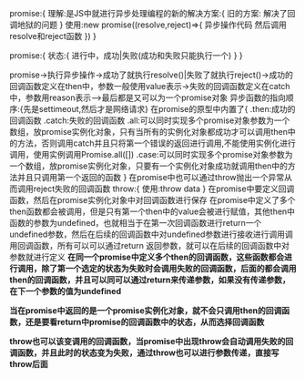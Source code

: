 promise:{
    理解:是JS中就进行异步处理编程的新的解决方案:{
        旧的方案:
        解决了回调地狱的问题
    }
    使用:new promise((resolve,reject)=>{
        异步操作代码
        然后调用resolve和reject函数
    })
}

promise:{
    状态:{
        进行中，成功|失败(成功和失败只能执行一个)
    }
}

promise->执行异步操作->成功了就执行resolve()|失败了就执行reject()->成功的回调函数定义在then中，参数一般使用value表示->失败的回调函数定义在catch中，参数用reason表示-->最后都是又可以为一个promise对象
异步函数的指向顺序:{先是settimeout,然后才是网络请求}
在promise的原型中内置了{
    .then:成功的回调函数
    .catch:失败的回调函数
    .all:可以同时实现多个promise对象参数为一个数组，放promise实例化对象，只有当所有的实例化对象都成功才可以调用then中的方法，否则调用catch并且只将第一个错误的返回进行调用,不能使用实例化进行调用，使用实例调用Promise.all([])
    .case:可以同时实现多个promise对象参数为一个数组，放promise实例化对象，只要有一个实例化对象成功就调用then中的方法并且只调用第一个返回的函数
}
在promise中也可以通过throw抛出一个异常从而调用reject失败的回调函数
throw:{
    使用:throw data
}
在promise中要定义回调函数，然后在promise实例化对象中对回调函数进行保存
在promise中定义了多个then函数都会被调用，但是只有第一个then中的value会被进行赋值，其他then中函数的参数为undefined，也就相当于在第一次回调函数进行return一个undefined参数，然后在后续的回调函数中对undefined参数进行接收进行调用调用回调函数，所有可以可以通过return 返回参数，就可以在后续的回调函数中对参数就进行定义
**在同一个promise中定义多个then的回调函数，这些函数都会进行调用，除了第一个选定的状态为失败时会调用失败的回调函数，后面的都会调用then的回调函数，并且可以同可以通过return来传递参数，如果没有传递参数，在下一个参数的值为undefined**

**当在promise中返回的是一个promise实例化对象，就不会只调用then的回调函数，还是要看return中promise的回调函数中的状态，从而选择回调函数**

**throw也可以该变调用的回调函数，当promise中出现throw会自动调用失败的回调函数，并且此时的状态变为失败，通过throw也可以进行参数传递，直接写throw后面**